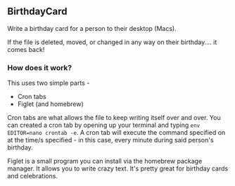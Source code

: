 BirthdayCard
------------

Write a birthday card for a person to their desktop (Macs).


If the file is deleted, moved, or changed in any way on their birthday....
it comes back!


### How does it work?
This uses two simple parts - 
- Cron tabs
- Figlet (and homebrew)

Cron tabs are what allows the file to keep writing itself over and over. You can created a cron tab by opening up your terminal and typing `env EDITOR=nano crontab -e`. A cron tab will execute the command specified on at the time/s specified - in this case, every minute during said person's birthday.


Figlet is a small program you can install via the homebrew package manager. It allows you to write crazy text. It's pretty great for birthday cards and celebrations.
